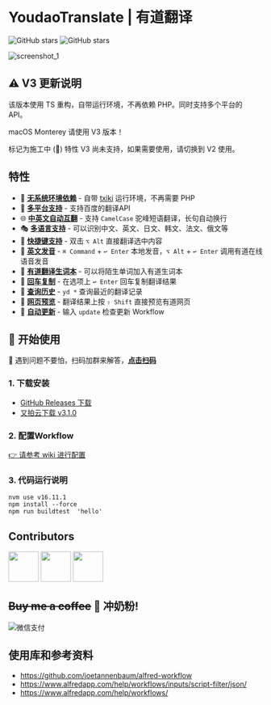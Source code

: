 # YoudaoTranslate | 有道翻译

<p align="left">
<img alt="GitHub stars" src="https://visitor-badge.laobi.icu/badge?page_id=wensonsmith.YoudaoTranslate"/>
<img alt="GitHub stars" src="https://img.shields.io/github/stars/wensonsmith/YoudaoTranslate?style=social"/>
</p>

![screenshot_1](screenshots/screenshot_1.png)

## ⚠️ V3 更新说明

该版本使用 TS 重构，自带运行环境，不再依赖 PHP。同时支持多个平台的 API。

macOS Monterey 请使用 V3 版本！

标记为施工中 (🚧) 特性 V3 尚未支持，如果需要使用，请切换到 V2 使用。

## 特性

- 🌟 [**无系统环境依赖**]() - 自带 [txiki](https://github.com/saghul/txiki.js) 运行环境，不再需要 PHP
- 🌟 [**多平台支持**]() - 支持百度的翻译API
- 🌐 [**中英文自动互翻**]() - 支持 `CamelCase` 驼峰短语翻译，长句自动换行
- 🎭 [**多语言支持**](screenshots/multi.jpg) - 可以识别中文、英文、日文、韩文、法文、俄文等
- 🎹 [**快捷键支持**]() - 双击 `⌥ Alt`  直接翻译选中内容
- 📢 [**英文发音**](screenshots/screenshot_3.png) - `⌘ Command` + `↩︎ Enter` 本地发音，`⌥ Alt` + `↩︎ Enter`  调用有道在线语音发音
- 🚧 [**有道翻译生词本**](screenshots/word-book.jpg) - 可以将陌生单词加入有道生词本
- 📃 [**回车复制**]() - 在选项上 `↩︎ Enter` 回车复制翻译结果
- 🚧 [**查询历史**](screenshots/translate_history.gif) -  `yd *` 查询最近的翻译记录
- 🔮 [**网页预览**](screenshots/screenshot_4.gif) - 翻译结果上按 `⇧ Shift` 直接预览有道网页
- 🚧 [**自动更新**](screenshots/update.png) - 输入 `update` 检查更新 Workflow

## 🚀 开始使用

🌚  遇到问题不要怕，扫码加群来解答，[**点击扫码**](screenshots/wechat-group.png)

### 1. 下载安装

- [GitHub Releases 下载](https://github.com/wensonsmith/YoudaoTranslate/releases)
- [又拍云下载 v3.1.0](https://img.seekbetter.me/workflows/YoudaoTranslator-3.1.zip)

### 2. 配置Workflow

[👉 请参考 wiki 进行配置](https://github.com/wensonsmith/YoudaoTranslator/wiki)

### 3. 代码运行说明

```
nvm use v16.11.1
npm install --force
npm run buildtest  'hello'
```

## Contributors

<a href="https://iwenson.com" target="_blank"><img src="https://avatars1.githubusercontent.com/u/2544185?s=120&v=4" height="60"/></a> 
<a href="https://blog.zthxxx.me" target="_blank"><img src="https://avatars0.githubusercontent.com/u/15135943?s=120&v=4" height="60"/></a> 
<a href="https://www.zzaning.com/#/" target="_blank"><img src="https://avatars2.githubusercontent.com/u/12035097?s=88&u=7e419cd2eb7b9fec5ba061d8135c4875a4c32323&v=4" height="60"/></a>

## ~~Buy me a coffee~~ 🍼 冲奶粉!

![微信支付](./screenshots/sponsor.PNG)

## 使用库和参考资料

- https://github.com/joetannenbaum/alfred-workflow
- https://www.alfredapp.com/help/workflows/inputs/script-filter/json/
- https://www.alfredapp.com/help/workflows/

